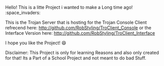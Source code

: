 Hello! This is a litte Project i wanted to make a Long time ago! :space_invaders:

This is the Trojan Server that is hosting for the Trojan Console Client refrecend here: http://github.com/RobStyling/TroClient_Console
or the Interface Version here: http://github.com/RobStyling/TroClient_Interface

I hope you like the Project! :smile:

Disclaimer: 
This Project is only for learning Reasons and also only created for that! 
Its a Part of a School Project and not meant to do bad Stuff. 